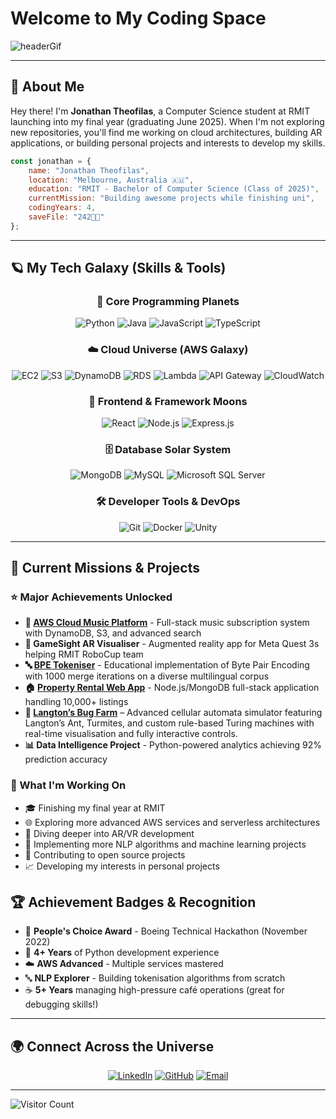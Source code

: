 # Welcome to My Coding Space

![headerGif](./coverScreen.gif)

<div align="center">

</div>

---

## 🚀 About Me

Hey there! I'm **Jonathan Theofilas**, a Computer Science student at RMIT launching into my final year (graduating June 2025). When I'm not exploring new repositories, you'll find me working on cloud architectures, building AR applications, or building personal projects and interests to develop my skills. 


```javascript
const jonathan = {
    name: "Jonathan Theofilas",
    location: "Melbourne, Australia 🇦🇺",
    education: "RMIT - Bachelor of Computer Science (Class of 2025)",
    currentMission: "Building awesome projects while finishing uni",
    codingYears: 4,
    saveFile: "242👑👑"
};
```

---

## 🪐 My Tech Galaxy (Skills & Tools)

<div align="center">

### 🌟 Core Programming Planets
![Python](https://img.shields.io/badge/Python-3776AB?style=for-the-badge&logo=python&logoColor=white) 
![Java](https://img.shields.io/badge/Java-ED8B00?style=for-the-badge&logo=java&logoColor=white) 
![JavaScript](https://img.shields.io/badge/JavaScript-F7DF1E?style=for-the-badge&logo=javascript&logoColor=black) 
![TypeScript](https://img.shields.io/badge/TypeScript-007ACC?style=for-the-badge&logo=typescript&logoColor=white)

### ☁️ Cloud Universe (AWS Galaxy)
![EC2](https://img.shields.io/badge/Amazon%20EC2-FF9900?style=for-the-badge&logo=amazon-ec2&logoColor=white)
![S3](https://img.shields.io/badge/Amazon%20S3-569A31?style=for-the-badge&logo=amazon-s3&logoColor=white)
![DynamoDB](https://img.shields.io/badge/Amazon%20DynamoDB-4053D6?style=for-the-badge&logo=amazon-dynamodb&logoColor=white)
![RDS](https://img.shields.io/badge/Amazon%20RDS-527FFF?style=for-the-badge&logo=amazon-rds&logoColor=white)
![Lambda](https://img.shields.io/badge/AWS%20Lambda-FF9900?style=for-the-badge&logo=aws-lambda&logoColor=white)
![API Gateway](https://img.shields.io/badge/Amazon%20API%20Gateway-FF4F8B?style=for-the-badge&logo=amazon-api-gateway&logoColor=white)
![CloudWatch](https://img.shields.io/badge/Amazon%20CloudWatch-FF4F8B?style=for-the-badge&logo=amazon-cloudwatch&logoColor=white)

### 🌙 Frontend & Framework Moons
![React](https://img.shields.io/badge/React-20232A?style=for-the-badge&logo=react&logoColor=61DAFB)
![Node.js](https://img.shields.io/badge/Node.js-43853D?style=for-the-badge&logo=node.js&logoColor=white)
![Express.js](https://img.shields.io/badge/Express.js-404D59?style=for-the-badge)

### 🗄️ Database Solar System
![MongoDB](https://img.shields.io/badge/MongoDB-4EA94B?style=for-the-badge&logo=mongodb&logoColor=white)
![MySQL](https://img.shields.io/badge/MySQL-005C84?style=for-the-badge&logo=mysql&logoColor=white)
![Microsoft SQL Server](https://img.shields.io/badge/Microsoft%20SQL%20Server-CC2927?style=for-the-badge&logo=microsoft%20sql%20server&logoColor=white)

### 🛠️ Developer Tools & DevOps
![Git](https://img.shields.io/badge/Git-F05032?style=for-the-badge&logo=git&logoColor=white)
![Docker](https://img.shields.io/badge/Docker-2496ED?style=for-the-badge&logo=docker&logoColor=white)
![Unity](https://img.shields.io/badge/Unity-000000?style=for-the-badge&logo=unity&logoColor=white)

</div>

---

## 🌠 Current Missions & Projects

### ⭐ Major Achievements Unlocked
- **🎵 [AWS Cloud Music Platform](https://github.com/JonathanTheofilas/AWS-Music-Subscription-System.git)** - Full-stack music subscription system with DynamoDB, S3, and advanced search
- **🤖 GameSight AR Visualiser** - Augmented reality app for Meta Quest 3s helping RMIT RoboCup team
- **🔤 [BPE Tokeniser](https://github.com/JonathanTheofilas/BPE-Tokeniser.git)** - Educational implementation of Byte Pair Encoding with 1000 merge iterations on a diverse multilingual corpus
- **🏠 [Property Rental Web App](https://github.com/JonathanTheofilas/AirBnB-Clone---Property-Booking-Platform.git)** - Node.js/MongoDB full-stack application handling 10,000+ listings
- **🐜 [Langton’s Bug Farm](https://github.com/JonathanTheofilas/Langtons-Bug-Farm.git)** – Advanced cellular automata simulator featuring Langton’s Ant, Turmites, and custom rule-based Turing machines with real-time visualisation and fully interactive controls.
- **📊 Data Intelligence Project** - Python-powered analytics achieving 92% prediction accuracy

### 🚀 What I'm Working On
- 🎓 Finishing my final year at RMIT 
- 🌐 Exploring more advanced AWS services and serverless architectures
- 📱 Diving deeper into AR/VR development
- 🤖 Implementing more NLP algorithms and machine learning projects
- 🤝 Contributing to open source projects
- 📈 Developing my interests in personal projects


## 🏆 Achievement Badges & Recognition

- 🥇 **People's Choice Award** - Boeing Technical Hackathon (November 2022)
- 🎯 **4+ Years** of Python development experience
- ☁️ **AWS Advanced** - Multiple services mastered
- 🔤 **NLP Explorer** - Building tokenisation algorithms from scratch
- ☕ **5+ Years** managing high-pressure café operations (great for debugging skills!)

---

## 🌍 Connect Across the Universe

<div align="center">

[![LinkedIn](https://img.shields.io/badge/LinkedIn-0077B5?style=for-the-badge&logo=linkedin&logoColor=white)](www.linkedin.com/in/jonathan-theofilas-9454732b7)
[![GitHub](https://img.shields.io/badge/GitHub-100000?style=for-the-badge&logo=github&logoColor=white)](https://github.com/JonathanTheofilas)
[![Email](https://img.shields.io/badge/Email-D14836?style=for-the-badge&logo=gmail&logoColor=white)](mailto:JTheofilas24@gmail.com)

</div>

---

![Visitor Count](https://komarev.com/ghpvc/?username=JTheofilas24&color=4FC3F7&style=for-the-badge&label=GALAXY+VISITORS)

</div>
